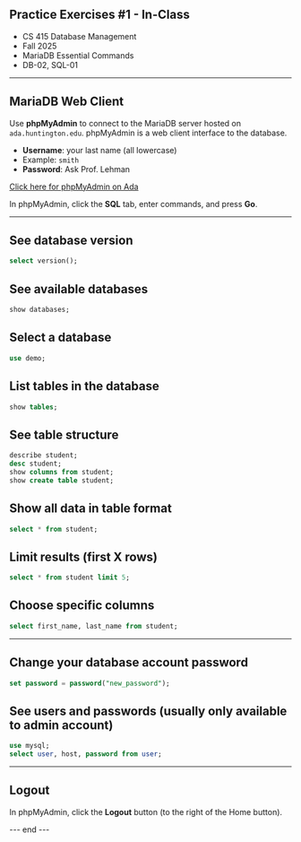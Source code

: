 ## Practice Exercises #1 - In-Class
- CS 415 Database Management
- Fall 2025  
- MariaDB Essential Commands
- DB-02, SQL-01

---
## MariaDB Web Client
Use **phpMyAdmin** to connect to the MariaDB server hosted on `ada.huntington.edu`.
phpMyAdmin is a web client interface to the database.

- **Username**: your last name (all lowercase)
- Example: `smith`  
- **Password**: Ask Prof. Lehman

[Click  here for phpMyAdmin on Ada](https://ada.huntington.edu/phpmyadmin/)

In phpMyAdmin, click the **SQL** tab, enter commands, and press **Go**.

---
## See database version
```sql
select version();
````

## See available databases

```sql
show databases;
```

## Select a database

```sql
use demo;
```

## List tables in the database

```sql
show tables;
```

## See table structure

```sql
describe student;
desc student;
show columns from student;
show create table student;
```

## Show all data in table format

```sql
select * from student;
```

## Limit results (first X rows)

```sql
select * from student limit 5;
```

## Choose specific columns

```sql
select first_name, last_name from student;
```

---

## Change your database account password

```sql
set password = password("new_password");
```

## See users and passwords (usually only available to admin account)

```sql
use mysql;
select user, host, password from user;
```

---

## Logout

In phpMyAdmin, click the **Logout** button (to the right of the Home button).

--- end ---

